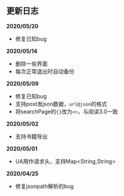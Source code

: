 ## 更新日志

**2020/05/20**
* 修复已知bug

**2020/05/14**
* 删除一些界面
* 每次正常退出时自动备份

**2020/05/09**
* 修复已知bug
* 支持post发json数据，`url@json`的格式
* 将searchPage的`{}`改为`<>`，与阅读3.0一致

**2020/05/02**
* 支持书籍导出

**2020/05/01**
* UA用作请求头，支持Map<String,String>

**2020/04/25**
* 修复jsonpath解析的bug

